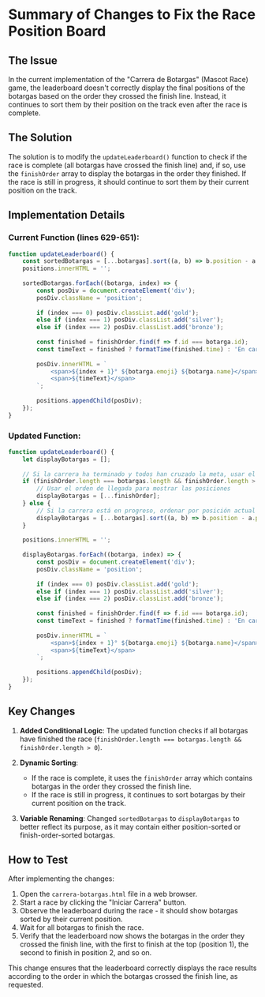 # Summary of Changes to Fix the Race Position Board

## The Issue

In the current implementation of the "Carrera de Botargas" (Mascot Race) game, the leaderboard doesn't correctly display the final positions of the botargas based on the order they crossed the finish line. Instead, it continues to sort them by their position on the track even after the race is complete.

## The Solution

The solution is to modify the `updateLeaderboard()` function to check if the race is complete (all botargas have crossed the finish line) and, if so, use the `finishOrder` array to display the botargas in the order they finished. If the race is still in progress, it should continue to sort them by their current position on the track.

## Implementation Details

### Current Function (lines 629-651):

```javascript
function updateLeaderboard() {
    const sortedBotargas = [...botargas].sort((a, b) => b.position - a.position);
    positions.innerHTML = '';
    
    sortedBotargas.forEach((botarga, index) => {
        const posDiv = document.createElement('div');
        posDiv.className = 'position';
        
        if (index === 0) posDiv.classList.add('gold');
        else if (index === 1) posDiv.classList.add('silver');
        else if (index === 2) posDiv.classList.add('bronze');
        
        const finished = finishOrder.find(f => f.id === botarga.id);
        const timeText = finished ? formatTime(finished.time) : 'En carrera...';
        
        posDiv.innerHTML = `
            <span>${index + 1}° ${botarga.emoji} ${botarga.name}</span>
            <span>${timeText}</span>
        `;
        
        positions.appendChild(posDiv);
    });
}
```

### Updated Function:

```javascript
function updateLeaderboard() {
    let displayBotargas = [];
    
    // Si la carrera ha terminado y todos han cruzado la meta, usar el orden de llegada
    if (finishOrder.length === botargas.length && finishOrder.length > 0) {
        // Usar el orden de llegada para mostrar las posiciones
        displayBotargas = [...finishOrder];
    } else {
        // Si la carrera está en progreso, ordenar por posición actual
        displayBotargas = [...botargas].sort((a, b) => b.position - a.position);
    }
    
    positions.innerHTML = '';
    
    displayBotargas.forEach((botarga, index) => {
        const posDiv = document.createElement('div');
        posDiv.className = 'position';
        
        if (index === 0) posDiv.classList.add('gold');
        else if (index === 1) posDiv.classList.add('silver');
        else if (index === 2) posDiv.classList.add('bronze');
        
        const finished = finishOrder.find(f => f.id === botarga.id);
        const timeText = finished ? formatTime(finished.time) : 'En carrera...';
        
        posDiv.innerHTML = `
            <span>${index + 1}° ${botarga.emoji} ${botarga.name}</span>
            <span>${timeText}</span>
        `;
        
        positions.appendChild(posDiv);
    });
}
```

## Key Changes

1. **Added Conditional Logic**: The updated function checks if all botargas have finished the race (`finishOrder.length === botargas.length && finishOrder.length > 0`).

2. **Dynamic Sorting**: 
   - If the race is complete, it uses the `finishOrder` array which contains botargas in the order they crossed the finish line.
   - If the race is still in progress, it continues to sort botargas by their current position on the track.

3. **Variable Renaming**: Changed `sortedBotargas` to `displayBotargas` to better reflect its purpose, as it may contain either position-sorted or finish-order-sorted botargas.

## How to Test

After implementing the changes:

1. Open the `carrera-botargas.html` file in a web browser.
2. Start a race by clicking the "Iniciar Carrera" button.
3. Observe the leaderboard during the race - it should show botargas sorted by their current position.
4. Wait for all botargas to finish the race.
5. Verify that the leaderboard now shows the botargas in the order they crossed the finish line, with the first to finish at the top (position 1), the second to finish in position 2, and so on.

This change ensures that the leaderboard correctly displays the race results according to the order in which the botargas crossed the finish line, as requested.